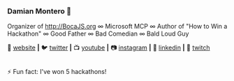 ### Damian Montero 👋

Organizer of http://BocaJS.org ∞ Microsoft MCP ∞ Author of "How to Win a Hackathon" ∞ Good Father ∞ Bad Comedian ∞ Bald Loud Guy



🏡 [website][website] **|** 🐦 [twitter][twitter] **|** 📺 [youtube][youtube] **|** 📷 [instagram][instagram] **|** 👔 [linkedin][linkedin] **|** 🎥 [twitch][twitch]


[website]: https://bocajs.org
[twitter]: https://twitter.com/damianmontero
[youtube]: https://youtube.com/bocajs
[twitch]: https://twitch.tv/codesillystuff
[instagram]: https://instagram.com/damianmontero
[linkedin]: https://linkedin.com/in/damianmontero


<BR> ⚡ Fun fact: I've won 5 hackathons!
